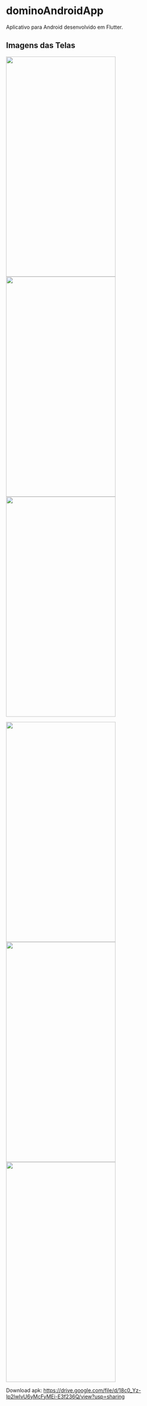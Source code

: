 # dominoAndroidApp
Aplicativo para Android desenvolvido em Flutter.

## Imagens das Telas

<img src="https://github.com/jp98smartins/dominoAndroidApp/blob/master/Imagens%20das%20Telas/1.jpeg" width="300" height="600">  <img src="https://github.com/jp98smartins/dominoAndroidApp/blob/master/Imagens%20das%20Telas/2.jpeg" width="300" height="600">  <img src="https://github.com/jp98smartins/dominoAndroidApp/blob/master/Imagens%20das%20Telas/3.jpeg" width="300" height="600">

<img src="https://github.com/jp98smartins/dominoAndroidApp/blob/master/Imagens%20das%20Telas/4.jpeg" width="300" height="600">  <img src="https://github.com/jp98smartins/dominoAndroidApp/blob/master/Imagens%20das%20Telas/5.jpeg" width="300" height="600">  <img src="https://github.com/jp98smartins/dominoAndroidApp/blob/master/Imagens%20das%20Telas/6.jpeg" width="300" height="600">

Download apk: https://drive.google.com/file/d/18c0_Yz-lp2lwIvU6yMcFyMEi-E3f236Q/view?usp=sharing
